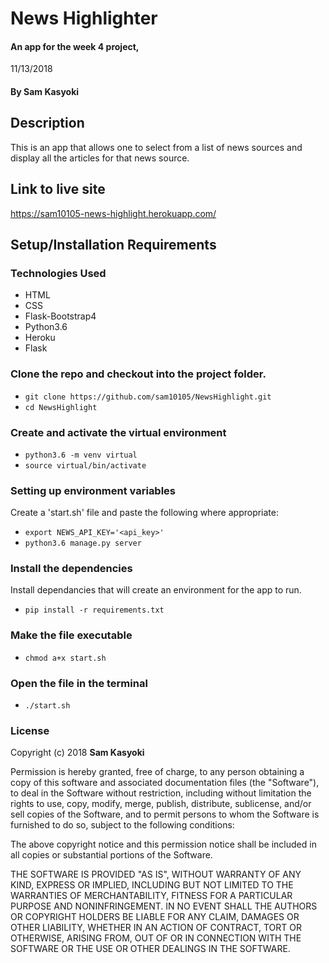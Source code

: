 # News Highlighter

#### An app for the week 4 project,

11/13/2018

#### By **Sam Kasyoki**

## Description

This is an app that allows one to select from a list of news sources and display all the articles for that news source.

## Link to live site

https://sam10105-news-highlight.herokuapp.com/

## Setup/Installation Requirements

### Technologies Used

- HTML
- CSS
- Flask-Bootstrap4
- Python3.6
- Heroku
- Flask

### Clone the repo and checkout into the project folder.

- `git clone https://github.com/sam10105/NewsHighlight.git`
- `cd NewsHighlight`

### Create and activate the virtual environment

- `python3.6 -m venv virtual`
- `source virtual/bin/activate`

### Setting up environment variables

Create a 'start.sh' file and paste the following where appropriate:

- `export NEWS_API_KEY='<api_key>'`
- `python3.6 manage.py server`

### Install the dependencies

Install dependancies that will create an environment for the app to run.

- `pip install -r requirements.txt`

### Make the file executable

- `chmod a+x start.sh`

### Open the file in the terminal

- `./start.sh`

### License

Copyright (c) 2018 **Sam Kasyoki**

Permission is hereby granted, free of charge, to any person obtaining a copy of this software and associated documentation files (the "Software"), to deal in the Software without restriction, including without limitation the rights to use, copy, modify, merge, publish, distribute, sublicense, and/or sell copies of the Software, and to permit persons to whom the Software is furnished to do so, subject to the following conditions:

The above copyright notice and this permission notice shall be included in all copies or substantial portions of the Software.

THE SOFTWARE IS PROVIDED "AS IS", WITHOUT WARRANTY OF ANY KIND, EXPRESS OR IMPLIED, INCLUDING BUT NOT LIMITED TO THE WARRANTIES OF MERCHANTABILITY, FITNESS FOR A PARTICULAR PURPOSE AND NONINFRINGEMENT. IN NO EVENT SHALL THE AUTHORS OR COPYRIGHT HOLDERS BE LIABLE FOR ANY CLAIM, DAMAGES OR OTHER LIABILITY, WHETHER IN AN ACTION OF CONTRACT, TORT OR OTHERWISE, ARISING FROM, OUT OF OR IN CONNECTION WITH THE SOFTWARE OR THE USE OR OTHER DEALINGS IN THE SOFTWARE.
